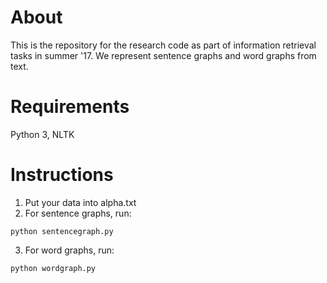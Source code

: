 # About
This is the repository for the research code as part of information retrieval tasks in summer '17.
We represent sentence graphs and word graphs from text.

# Requirements
Python 3, NLTK

# Instructions
1. Put your data into alpha.txt
2. For sentence graphs, run:
```
python sentencegraph.py
```
3. For word graphs, run:
```
python wordgraph.py
```
